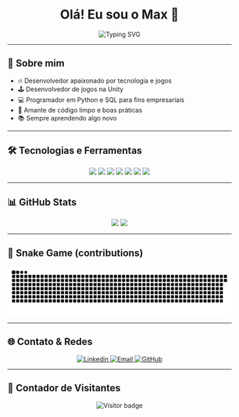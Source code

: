 <h1 align="center">Olá! Eu sou o Max 👋</h1>

<p align="center" style="max-width: 600px; margin: 0 auto;">
  <img 
    src="https://readme-typing-svg.herokuapp.com?font=Fira+Code&duration=3000&pause=1000&color=00FF00&center=true&vCenter=true&multiline=true&width=600&size=24&lines=Apaixonado+por+Programação" 
    alt="Typing SVG" 
    style="width: 100%; max-width: 600px; height: 80px;" 
  />
</p>


---

## 🚀 Sobre mim
- 🔥 Desenvolvedor apaixonado por tecnologia e jogos 
- 🕹️ Desenvolvedor de jogos na Unity 
- 💻 Programador em Python e SQL para fins empresariais  
- 🚀 Amante de código limpo e boas práticas
- 📚 Sempre aprendendo algo novo

---

## 🛠️ Tecnologias e Ferramentas

<p align="center">
  <img src="https://cdn.jsdelivr.net/gh/devicons/devicon/icons/javascript/javascript-original.svg" width="50" />
  <img src="https://cdn.jsdelivr.net/gh/devicons/devicon/icons/html5/html5-original.svg" width="50" />
  <img src="https://cdn.jsdelivr.net/gh/devicons/devicon/icons/git/git-original.svg" width="50" />
  <img src="https://cdn.jsdelivr.net/gh/devicons/devicon/icons/github/github-original.svg" width="50" />
  <img src="https://cdn.jsdelivr.net/gh/devicons/devicon@latest/icons/python/python-plain.svg" width="50" />
  <img src="https://cdn.jsdelivr.net/gh/devicons/devicon@latest/icons/csharp/csharp-original.svg" width="50"/>
  <img src="https://cdn.jsdelivr.net/gh/devicons/devicon@latest/icons/azuresqldatabase/azuresqldatabase-original.svg" width="50" />

</p>

---

## 📊 GitHub Stats

<p align="center">
  <img src="https://github-readme-stats.vercel.app/api?username=MaxRSilva&show_icons=true&theme=radical&count_private=true" height="150"/>
  <img src="https://github-readme-stats.vercel.app/api/top-langs/?username=MaxRSilva&layout=compact&theme=radical" height="150"/>
</p>

---

## 🐍 Snake Game (contributions)

![Snake animation](https://github.com/MaxRSilva/MaxRSilva/raw/output/dist/github-snake-dark.svg)

---

## 🌐 Contato & Redes

<p align="center">
  <a href="https://linkedin.com/in/max-ramon-silva-417922303" target="_blank">
    <img alt="Linkedin" src="https://img.shields.io/badge/LinkedIn-0A66C2?style=for-the-badge&logo=linkedin&logoColor=white"/>
  </a>
  <a href="mailto:MaxRamonNB@Gmail.com" target="_blank">
    <img alt="Email" src="https://img.shields.io/badge/Email-D14836?style=for-the-badge&logo=gmail&logoColor=white"/>
  </a>
  <a href="https://maxrsilva.github.io/portifolio/" target="_blank">
    <img alt="GitHub" src="https://img.shields.io/badge/GitHub-000?style=for-the-badge&logo=github&logoColor=white"/>
  </a>
</p>

---

## 👀 Contador de Visitantes

<p align="center">
  <img src="https://komarev.com/ghpvc/?username=MaxRSilva&style=for-the-badge&color=blue" alt="Visitor badge"/>
</p>
